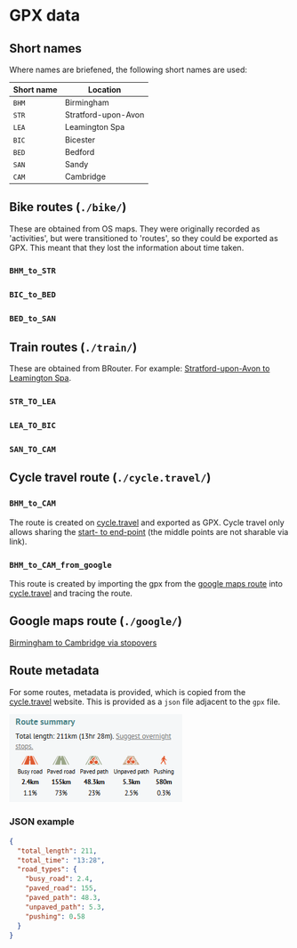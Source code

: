 # GPX data

## Short names

Where names are briefened, the following short names are used:

| Short name | Location |
| ---------- | -------- |
| `BHM`      | Birmingham |
| `STR`      | Stratford-upon-Avon |
| `LEA`      | Leamington Spa |
| `BIC`      | Bicester |
| `BED`      | Bedford |
| `SAN`      | Sandy |
| `CAM`      | Cambridge |

## Bike routes (`./bike/`)

These are obtained from OS maps. They were originally recorded as 'activities', but were transitioned to 'routes', so they could be exported as GPX. This meant that they lost the information about time taken.

### `BHM_to_STR`

### `BIC_to_BED`

### `BED_to_SAN`

## Train routes (`./train/`)

These are obtained from BRouter. For example: [Stratford-upon-Avon to Leamington Spa][brouter-str-lea].

### `STR_TO_LEA`

### `LEA_TO_BIC`

### `SAN_TO_CAM`

[brouter-str-lea]: https://brouter.damsy.net/latest/#map=12/52.2496/-1.5661/standard&lonlats=-1.716399,52.194352;-1.535811,52.284636&profile=rail

## Cycle travel route (`./cycle.travel/`)

### `BHM_to_CAM`

The route is created on [cycle.travel] and exported as GPX. Cycle travel only allows sharing the [start- to end-point][ct-route] (the middle points are not sharable via link).

### `BHM_to_CAM_from_google`

This route is created by importing the gpx from the [google maps route](#google-maps-route-google) into [cycle.travel] and tracing the route.

[cycle.travel]: https://cycle.travel/map
[ct-route]: https://cycle.travel/map?from=Birmingham%20New%20Street&to=All%20Seasons%20Guest%20House&fromLL=52.4776459,-1.898694&toLL=52.21544625,0.1298144315358627

## Google maps route (`./google/`)

[Birmingham to Cambridge via stopovers][google-route]

[google-route]: https://www.google.co.uk/maps/dir/Birmingham+New+Street,+Station+Street,+Birmingham/The+Dice+Box,+Regent+Street,+Leamington+Spa/52.3148143,-0.7141751/The+Kent+Arms,+Salisbury+Street,+Bedford/St+Regis,+Cambridge+CB4+1BZ/@52.2941527,-1.0933319,10.17z/data=!4m27!4m26!1m5!1m1!1s0x487096f1df0e0571:0xedfa487a0f2ea32e!2m2!1d-1.898958!2d52.477754!1m5!1m1!1s0x4877352da2a0fce3:0xce78debaf07606df!2m2!1d-1.5329032!2d52.2906199!1m0!1m5!1m1!1s0x4877b6d784178951:0x26fc2ce9fea12cb8!2m2!1d-0.4706178!2d52.145602!1m5!1m1!1s0x47d870eda7b78ed3:0xd72312dabea43338!2m2!1d0.1303911!2d52.2151941!3e1

## Route metadata

For some routes, metadata is provided, which is copied from the [cycle.travel] website. This is provided as a `json` file adjacent to the `gpx` file.

![cycle.travel route metadata](./images/cycle.travel%20metadata.png)

### JSON example

```json
{
  "total_length": 211,
  "total_time": "13:28",
  "road_types": {
    "busy_road": 2.4,
    "paved_road": 155,
    "paved_path": 48.3,
    "unpaved_path": 5.3,
    "pushing": 0.58
  }
}
```
